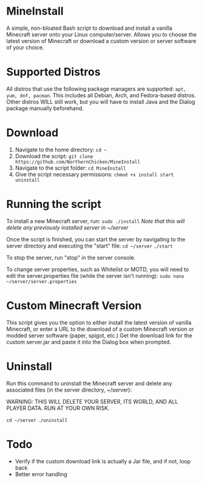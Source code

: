 # MineInstall
A simple, non-bloated Bash script to download and install a vanilla Minecraft server onto your Linux computer/server. Allows you to choose the latest version of Minecraft or download a custom version or server software of your choice.

# Supported Distros
All distros that use the following package managers are supported:
```apt, yum, dnf, pacman```. This includes all Debian, Arch, and Fedora-based distros.
Other distros WILL still work, but you will have to install Java and the Dialog package manually beforehand.

# Download
1. Navigate to the home directory: ```cd ~```
2. Download the script: ```git clone https://github.com/NorthernChicken/MineInstall```
3. Navigate to the script folder: ```cd MineInstall```
4. Give the script necessary permissions: ```chmod +x install start uninstall```

# Running the script
To install a new Minecraft server, run:
```sudo ./install```
*Note that this will delete any previously installed server in ~/server*

Once the script is finished, you can start the server by navigating to the server directory and executing the "start" file:
```cd ~/server```
```./start```

To stop the server, run "stop" in the server console.

To change server properties, such as Whitelist or MOTD, you will need to edit the server.properties file (while the server isn't running):
```sudo nano ~/server/server.properties```

# Custom Minecraft Version

This script gives you the option to either install the latest version of vanilla Minecraft, or enter a URL to the download of a custom Minecraft version or modded server software (paper, spigot, etc.) Get the download link for the custom server.jar and paste it into the Dialog box when prompted.

# Uninstall
Run this command to uninstall the Minecraft server and delete any associated files (in the server directory, ~/server):

WARNING: THIS WILL DELETE YOUR SERVER, ITS WORLD, AND ALL PLAYER DATA. RUN AT YOUR OWN RISK.

```cd ~/server```
```./uninstall```

# Todo
* Verify if the custom download link is actually a Jar file, and if not, loop back
* Better error handling

